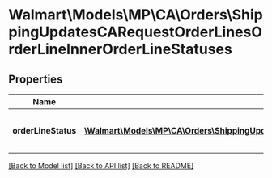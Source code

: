 # Walmart\Models\MP\CA\Orders\ShippingUpdatesCARequestOrderLinesOrderLineInnerOrderLineStatuses

## Properties

Name | Type | Description | Notes
------------ | ------------- | ------------- | -------------
**orderLineStatus** | [**\Walmart\Models\MP\CA\Orders\ShippingUpdatesCARequestOrderLinesOrderLineInnerOrderLineStatusesOrderLineStatusInner[]**](ShippingUpdatesCARequestOrderLinesOrderLineInnerOrderLineStatusesOrderLineStatusInner.md) | Details about the Order Line status |


[[Back to Model list]](./) [[Back to API list]](../../../../../README.md#supported-apis) [[Back to README]](../../../../../README.md)
